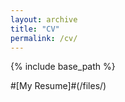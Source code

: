 ```yaml
---
layout: archive
title: "CV"
permalink: /cv/
---
```


{% include base_path %}

#[My Resume]#(/files/)
